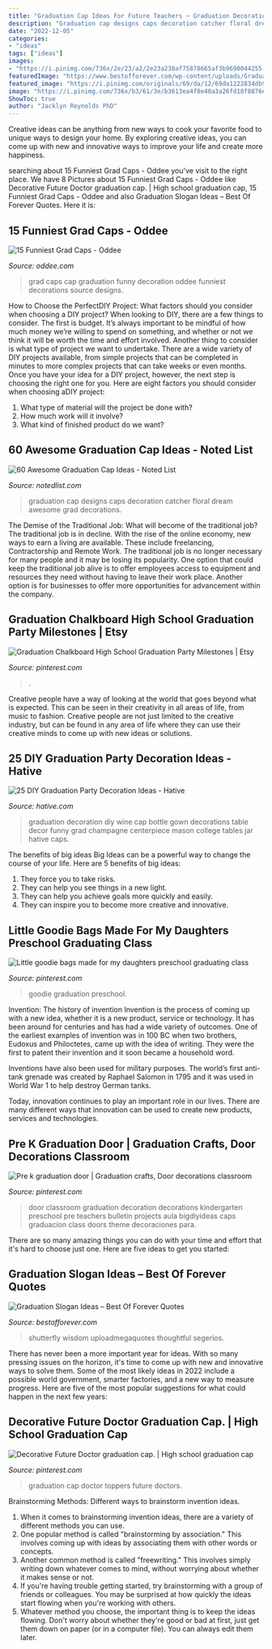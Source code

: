 ```yaml
---
title: "Graduation Cap Ideas For Future Teachers ~ Graduation Decoration Diy Wine Cap Bottle Gown Decorations Table Decor Funny Grad Champagne Centerpiece Mason College Tables Jar Hative Caps"
description: "Graduation cap designs caps decoration catcher floral dream awesome grad decorations"
date: "2022-12-05"
categories:
- "ideas"
tags: ["ideas"]
images:
- "https://i.pinimg.com/736x/2e/23/a2/2e23a238af75878665af3b9690044255--graduation-caps-doctors.jpg"
featuredImage: "https://www.bestofforever.com/wp-content/uploads/Graduation-Slogan-Ideas-2.jpg"
featured_image: "https://i.pinimg.com/originals/69/da/12/69da1222834db9013695b635ae39006c.jpg"
image: "https://i.pinimg.com/736x/b3/61/3e/b3613ea4f8e40a3a26fd18f8876e8e66.jpg"
ShowToc: true
author: "Jacklyn Reynolds PhD"
---
```



Creative ideas can be anything from new ways to cook your favorite food to unique ways to design your home. By exploring creative ideas, you can come up with new and innovative ways to improve your life and create more happiness.

	

		
searching about 15 Funniest Grad Caps - Oddee you've visit to the right place. We have 8 Pictures about 15 Funniest Grad Caps - Oddee like Decorative Future Doctor graduation cap. | High school graduation cap, 15 Funniest Grad Caps - Oddee and also Graduation Slogan Ideas – Best Of Forever Quotes. Here it is:
		
    
## 15 Funniest Grad Caps - Oddee

<img loading=lazy src="https://www.oddee.com/wp-content/uploads/_media/imgs/articles2/a99012_grad-cap_15-pikachu.jpg" onerror="this.onerror=null;this.src='https://tse1.mm.bing.net/th?id=OIP.JlC2u3QsFmgY3r9SbxwZtwHaHa&amp;pid=15.1';" alt="15 Funniest Grad Caps - Oddee">

_Source: oddee.com_

>grad caps cap graduation funny decoration oddee funniest decorations source designs. 

	

How to Choose the PerfectDIY Project: What factors should you consider when choosing a DIY project?
When looking to DIY, there are a few things to consider. The first is budget. It’s always important to be mindful of how much money we’re willing to spend on something, and whether or not we think it will be worth the time and effort involved. Another thing to consider is what type of project we want to undertake. There are a wide variety of DIY projects available, from simple projects that can be completed in minutes to more complex projects that can take weeks or even months. Once you have your idea for a DIY project, however, the next step is choosing the right one for you. Here are eight factors you should consider when choosing aDIY project: 
1) What type of material will the project be done with?
2) How much work will it involve?
3) What kind of finished product do we want?

    
## 60 Awesome Graduation Cap Ideas - Noted List

<img loading=lazy src="http://notedlist.com/wp-content/uploads/2016/04/graduation-caps/26-graduation-cap-ideas.jpg" onerror="this.onerror=null;this.src='https://tse4.mm.bing.net/th?id=OIP._TIanUxFurGkg6pVfrCNAAHaPf&amp;pid=15.1';" alt="60 Awesome Graduation Cap Ideas - Noted List">

_Source: notedlist.com_

>graduation cap designs caps decoration catcher floral dream awesome grad decorations. 

	

The Demise of the Traditional Job: What will become of the traditional job?
The traditional job is in decline. With the rise of the online economy, new ways to earn a living are available. These include freelancing, Contractorship and Remote Work. The traditional job is no longer necessary for many people and it may be losing its popularity. One option that could keep the traditional job alive is to offer employees access to equipment and resources they need without having to leave their work place. Another option is for businesses to offer more opportunities for advancement within the company.

    
## Graduation Chalkboard High School Graduation Party Milestones | Etsy

<img loading=lazy src="https://i.pinimg.com/736x/b3/61/3e/b3613ea4f8e40a3a26fd18f8876e8e66.jpg" onerror="this.onerror=null;this.src='https://tse3.mm.bing.net/th?id=OIP.2ylKsWl3i2qZXdplDihfTwHaHa&amp;pid=15.1';" alt="Graduation Chalkboard High School Graduation Party Milestones | Etsy">

_Source: pinterest.com_

>. 

	

Creative people have a way of looking at the world that goes beyond what is expected. This can be seen in their creativity in all areas of life, from music to fashion. Creative people are not just limited to the creative industry, but can be found in any area of life where they can use their creative minds to come up with new ideas or solutions.

    
## 25 DIY Graduation Party Decoration Ideas - Hative

<img loading=lazy src="http://hative.com/wp-content/uploads/2015/04/graduation-party-decor/25-graduation-party-decoration-ideas.jpg" onerror="this.onerror=null;this.src='https://tse1.mm.bing.net/th?id=OIP.zkwAdJ00uhv2f3-uJ4j6iAHaJ4&amp;pid=15.1';" alt="25 DIY Graduation Party Decoration Ideas - Hative">

_Source: hative.com_

>graduation decoration diy wine cap bottle gown decorations table decor funny grad champagne centerpiece mason college tables jar hative caps. 

	

The benefits of big ideas
Big Ideas can be a powerful way to change the course of your life. Here are 5 benefits of big ideas:
1. They force you to take risks.
2. They can help you see things in a new light.
3. They can help you achieve goals more quickly and easily.
4. They can inspire you to become more creative and innovative.

    
## Little Goodie Bags Made For My Daughters Preschool Graduating Class

<img loading=lazy src="https://i.pinimg.com/736x/91/6d/10/916d10bdf1d802f8aaf4e867fa502654.jpg" onerror="this.onerror=null;this.src='https://tse3.mm.bing.net/th?id=OIP.Go0T5yswzAsH2Mjnj6WHmQHaKb&amp;pid=15.1';" alt="Little goodie bags made for my daughters preschool graduating class">

_Source: pinterest.com_

>goodie graduation preschool. 

	

Invention: The history of invention
Invention is the process of coming up with a new idea, whether it is a new product, service or technology. It has been around for centuries and has had a wide variety of outcomes. 
One of the earliest examples of invention was in 100 BC when two brothers, Eudoxus and Philoctetes, came up with the idea of writing. They were the first to patent their invention and it soon became a household word. 

Inventions have also been used for military purposes. The world’s first anti-tank grenade was created by Raphael Salomon in 1795 and it was used in World War 1 to help destroy German tanks. 

Today, innovation continues to play an important role in our lives. There are many different ways that innovation can be used to create new products, services and technologies.

    
## Pre K Graduation Door | Graduation Crafts, Door Decorations Classroom

<img loading=lazy src="https://i.pinimg.com/originals/69/da/12/69da1222834db9013695b635ae39006c.jpg" onerror="this.onerror=null;this.src='https://tse4.mm.bing.net/th?id=OIP.0t5T6fOg1KF2CYv6Sf2o2gAAAA&amp;pid=15.1';" alt="Pre k graduation door | Graduation crafts, Door decorations classroom">

_Source: pinterest.com_

>door classroom graduation decoration decorations kindergarten preschool pre teachers bulletin projects aula bigdiyideas caps graduacion class doors theme decoraciones para. 

	

There are so many amazing things you can do with your time and effort that it's hard to choose just one. Here are five ideas to get you started: 

    
## Graduation Slogan Ideas – Best Of Forever Quotes

<img loading=lazy src="https://www.bestofforever.com/wp-content/uploads/Graduation-Slogan-Ideas-2.jpg" onerror="this.onerror=null;this.src='https://tse3.mm.bing.net/th?id=OIP.c8Z8sKZwg7rojuYToB6JFgHaHa&amp;pid=15.1';" alt="Graduation Slogan Ideas – Best Of Forever Quotes">

_Source: bestofforever.com_

>shutterfly wisdom uploadmegaquotes thoughtful segerios. 

	

There has never been a more important year for ideas. With so many pressing issues on the horizon, it's time to come up with new and innovative ways to solve them. Some of the most likely ideas in 2022 include a possible world government, smarter factories, and a new way to measure progress. Here are five of the most popular suggestions for what could happen in the next few years:

    
## Decorative Future Doctor Graduation Cap. | High School Graduation Cap

<img loading=lazy src="https://i.pinimg.com/736x/2e/23/a2/2e23a238af75878665af3b9690044255--graduation-caps-doctors.jpg" onerror="this.onerror=null;this.src='https://tse4.mm.bing.net/th?id=OIP.psoEq0K346T2kQey3ESrEQHaNK&amp;pid=15.1';" alt="Decorative Future Doctor graduation cap. | High school graduation cap">

_Source: pinterest.com_

>graduation cap doctor toppers future doctors. 

	

Brainstorming Methods: Different ways to brainstorm invention ideas.
1. When it comes to brainstorming invention ideas, there are a variety of different methods you can use.
2. One popular method is called "brainstorming by association." This involves coming up with ideas by associating them with other words or concepts.
3. Another common method is called "freewriting." This involves simply writing down whatever comes to mind, without worrying about whether it makes sense or not.
4. If you're having trouble getting started, try brainstorming with a group of friends or colleagues. You may be surprised at how quickly the ideas start flowing when you're working with others.
5. Whatever method you choose, the important thing is to keep the ideas flowing. Don't worry about whether they're good or bad at first, just get them down on paper (or in a computer file). You can always edit them later.

